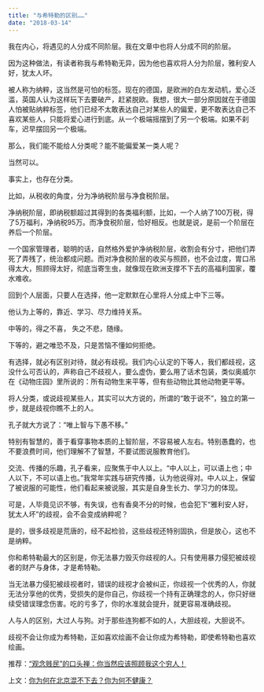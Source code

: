 ```yaml
---
title: "与希特勒的区别……"
date: "2018-03-14"
---
```


我在内心，将遇见的人分成不同阶层。我在文章中也将人分成不同的阶层。

因为这种做法，有读者称我与希特勒无异，因为他也喜欢将人分为阶层，雅利安人好，犹太人坏。

被人称为纳粹，这当然是可怕的标签。现在的德国，是欧洲的白左发动机，爱心泛滥，英国人认为这样玩下去要破产，赶紧脱欧。我想，很大一部分原因就在于德国人怕被贴纳粹标签，他们已经不太敢表达自己对某些人的偏爱，更不敢表达自己不喜欢某些人，只能将爱心进行到底。从一个极端摇摆到了另一个极端。如果不刹车，迟早摆回另一个极端。

那么，我们能不能给人分类呢？能不能偏爱某一类人呢？

当然可以。

事实上，也存在分类。

比如，从税收的角度，分为净纳税阶层与净食税阶层。

净纳税阶层，即纳税额超过其得到的各类福利额，比如，一个人纳了100万税，得了5万福利，净纳税95万。而净食税阶层，恰好相反。也就是说，是前一个阶层在养后一个阶层。

一个国家管理者，聪明的话，自然格外爱护净纳税阶层，收割会有分寸，把他们弄死了弄残了，统治都成问题。而对净食税阶层的收买与照顾，也不会过度，胃口吊得太大，照顾得太好，彻底当寄生虫，就像现在欧洲支撑不下去的高福利国家，覆水难收。

回到个人层面，只要人在选择，他一定默默在心里将人分成上中下三等。

他认为上等的，靠近、学习、尽力维持关系。

中等的，得之不喜， 失之不悲，随缘。

下等的，避之唯恐不及，只是苦恼不懂如何拒绝。

有选择，就必有区别对待，就必有歧视。我们内心认定的下等人，我们都歧视，这没什么可否认的，声称自己不歧视人，要么虚伪，要么用了话术包装，类似奥威尔在《动物庄园》里所说的：所有动物生来平等，但有些动物比其他动物更平等。

将人分类，或说歧视某些人，其实可以大方说的，所谓的“敢于说不”，独立的第一步，就是歧视你瞧不上的人。

孔子就大方说了：“唯上智与下愚不移。”

特别有智慧的，善于看穿事物本质的上智阶层，不容易被人左右。特别愚蠢的，也不要浪费时间，他们理解不了智慧，不要试图说服教育他们。

交流、传播的乐趣，孔子看来，应聚焦于中人以上。“中人以上，可以语上也；中人以下，不可以语上也。”我常年实践与研究传播，认为他说得对。中人以上，保留了被说服的可能性，他们看起来被说服，其实是自身生长力、学习力的体现。

可是，人毕竟见识不够，有失误，也有香臭不分的时候，也会犯下“雅利安人好，犹太人坏”的歧视，会不会变成纳粹呢？

是的，很多歧视是荒唐的，经不起检验，这些歧视还特别固执，但是放心，这也不是纳粹。

你和希特勒最大的区别是，你无法暴力毁灭你歧视的人。只有使用暴力侵犯被歧视者的财产与身体，才是希特勒。

当无法暴力侵犯被歧视者时，错误的歧视才会被纠正，你歧视一个优秀的人，你就无法分享他的优秀，受损失的是你自己，你歧视一个持有正确理念的人，你只好继续受错误理念伤害。吃的亏多了，你的水准就会提升，就更容易准确歧视。

人与人的区别，大过人与狗。对于那些连狗都不如的人，大胆歧视，大胆说不。

歧视不会让你成为希特勒，正如喜欢绘画不会让你成为希特勒，即使希特勒也喜欢绘画。 

推荐：[“观念贱民”的口头禅：你当然应该照顾我这个穷人！](http://mp.weixin.qq.com/s?__biz=MjM5NDU0Mjk2MQ==&mid=2651626017&idx=1&sn=5a7c8f28b6a01748b82175cd23ffce9f&chksm=bd7e1e3f8a0997290a8a1690df74e2c3573b0642f0d5deacf65b7e26fbccc5635e2309e3605b&scene=21#wechat_redirect)

上文：[你为何在北京混不下去？你为何不健康？](http://mp.weixin.qq.com/s?__biz=MjM5NDU0Mjk2MQ==&mid=2651626181&idx=1&sn=3f49c975d810ac126e185edf5f42acac&chksm=bd7e1edb8a0997cddc8c6e38a7e5d2ce8f7513bc5de6d689a20245971e5b23294e6a6430274a&scene=21#wechat_redirect)
